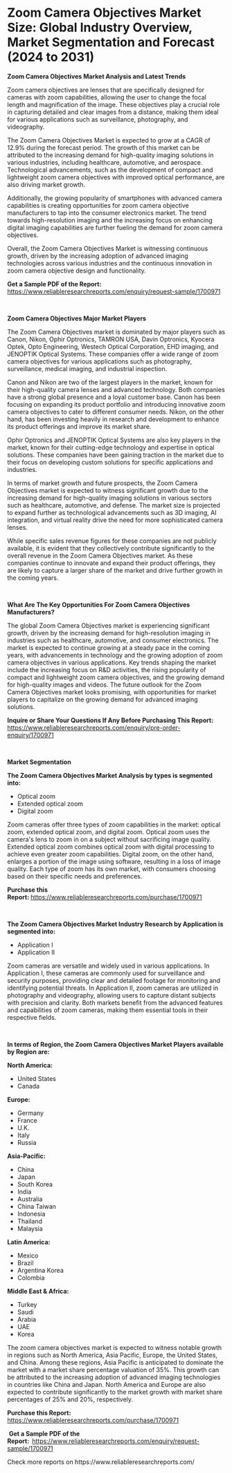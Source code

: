 <p><h1>Zoom Camera Objectives Market Size: Global Industry Overview, Market Segmentation and Forecast (2024 to 2031)</h1></p><p><strong>Zoom Camera Objectives Market Analysis and Latest Trends</strong></p>
<p><p>Zoom camera objectives are lenses that are specifically designed for cameras with zoom capabilities, allowing the user to change the focal length and magnification of the image. These objectives play a crucial role in capturing detailed and clear images from a distance, making them ideal for various applications such as surveillance, photography, and videography.</p><p>The Zoom Camera Objectives Market is expected to grow at a CAGR of 12.9% during the forecast period. The growth of this market can be attributed to the increasing demand for high-quality imaging solutions in various industries, including healthcare, automotive, and aerospace. Technological advancements, such as the development of compact and lightweight zoom camera objectives with improved optical performance, are also driving market growth.</p><p>Additionally, the growing popularity of smartphones with advanced camera capabilities is creating opportunities for zoom camera objective manufacturers to tap into the consumer electronics market. The trend towards high-resolution imaging and the increasing focus on enhancing digital imaging capabilities are further fueling the demand for zoom camera objectives.</p><p>Overall, the Zoom Camera Objectives Market is witnessing continuous growth, driven by the increasing adoption of advanced imaging technologies across various industries and the continuous innovation in zoom camera objective design and functionality.</p></p>
<p><strong>Get a Sample PDF of the Report:&nbsp;</strong> <a href="https://www.reliableresearchreports.com/enquiry/request-sample/1700971">https://www.reliableresearchreports.com/enquiry/request-sample/1700971</a></p>
<p>&nbsp;</p>
<p><strong>Zoom Camera Objectives Major Market Players</strong></p>
<p><p>The Zoom Camera Objectives market is dominated by major players such as Canon, Nikon, Ophir Optronics, TAMRON USA, Davin Optronics, Kyocera Optek, Opto Engineering, Westech Optical Corporation, EHD imaging, and JENOPTIK Optical Systems. These companies offer a wide range of zoom camera objectives for various applications such as photography, surveillance, medical imaging, and industrial inspection.</p><p>Canon and Nikon are two of the largest players in the market, known for their high-quality camera lenses and advanced technology. Both companies have a strong global presence and a loyal customer base. Canon has been focusing on expanding its product portfolio and introducing innovative zoom camera objectives to cater to different consumer needs. Nikon, on the other hand, has been investing heavily in research and development to enhance its product offerings and improve its market share.</p><p>Ophir Optronics and JENOPTIK Optical Systems are also key players in the market, known for their cutting-edge technology and expertise in optical solutions. These companies have been gaining traction in the market due to their focus on developing custom solutions for specific applications and industries.</p><p>In terms of market growth and future prospects, the Zoom Camera Objectives market is expected to witness significant growth due to the increasing demand for high-quality imaging solutions in various sectors such as healthcare, automotive, and defense. The market size is projected to expand further as technological advancements such as 3D imaging, AI integration, and virtual reality drive the need for more sophisticated camera lenses.</p><p>While specific sales revenue figures for these companies are not publicly available, it is evident that they collectively contribute significantly to the overall revenue in the Zoom Camera Objectives market. As these companies continue to innovate and expand their product offerings, they are likely to capture a larger share of the market and drive further growth in the coming years.</p></p>
<p>&nbsp;</p>
<p><strong>What Are The Key Opportunities For Zoom Camera Objectives Manufacturers?</strong></p>
<p><p>The global Zoom Camera Objectives market is experiencing significant growth, driven by the increasing demand for high-resolution imaging in industries such as healthcare, automotive, and consumer electronics. The market is expected to continue growing at a steady pace in the coming years, with advancements in technology and the growing adoption of zoom camera objectives in various applications. Key trends shaping the market include the increasing focus on R&D activities, the rising popularity of compact and lightweight zoom camera objectives, and the growing demand for high-quality images and videos. The future outlook for the Zoom Camera Objectives market looks promising, with opportunities for market players to capitalize on the growing demand for advanced imaging solutions.</p></p>
<p><strong>Inquire or Share Your Questions If Any Before Purchasing This Report:</strong> <a href="https://www.reliableresearchreports.com/enquiry/pre-order-enquiry/1700971">https://www.reliableresearchreports.com/enquiry/pre-order-enquiry/1700971</a></p>
<p>&nbsp;</p>
<p><strong>Market Segmentation</strong></p>
<p><strong>The Zoom Camera Objectives Market Analysis by types is segmented into:</strong></p>
<p><ul><li>Optical zoom</li><li>Extended optical zoom</li><li>Digital zoom</li></ul></p>
<p><p>Zoom cameras offer three types of zoom capabilities in the market: optical zoom, extended optical zoom, and digital zoom. Optical zoom uses the camera's lens to zoom in on a subject without sacrificing image quality. Extended optical zoom combines optical zoom with digital processing to achieve even greater zoom capabilities. Digital zoom, on the other hand, enlarges a portion of the image using software, resulting in a loss of image quality. Each type of zoom has its own market, with consumers choosing based on their specific needs and preferences.</p></p>
<p><strong>Purchase this Report:&nbsp;</strong><a href="https://www.reliableresearchreports.com/purchase/1700971">https://www.reliableresearchreports.com/purchase/1700971</a></p>
<p>&nbsp;</p>
<p><strong>The Zoom Camera Objectives Market Industry Research by Application is segmented into:</strong></p>
<p><ul><li>Application I</li><li>Application II</li></ul></p>
<p><p>Zoom cameras are versatile and widely used in various applications. In Application I, these cameras are commonly used for surveillance and security purposes, providing clear and detailed footage for monitoring and identifying potential threats. In Application II, zoom cameras are utilized in photography and videography, allowing users to capture distant subjects with precision and clarity. Both markets benefit from the advanced features and capabilities of zoom cameras, making them essential tools in their respective fields.</p></p>
<p>&nbsp;</p>
<p><strong>In terms of Region, the Zoom Camera Objectives Market Players available by Region are:</strong></p>
<p>
    <p> <strong> North America: </strong>
        <ul>
            <li>United States</li>
            <li>Canada</li>
        </ul>
        </p> 
    <p> <strong> Europe: </strong>
        <ul>
            <li>Germany</li>
            <li>France</li>
            <li>U.K.</li>
            <li>Italy</li>
            <li>Russia</li>
        </ul>
        </p> 
    <p> <strong> Asia-Pacific: </strong>
        <ul>
            <li>China</li>
            <li>Japan</li>
            <li>South Korea</li>
            <li>India</li>
            <li>Australia</li>
            <li>China Taiwan</li>
            <li>Indonesia</li>
            <li>Thailand</li>
            <li>Malaysia</li>
        </ul>
        </p> 
    <p> <strong> Latin America: </strong>
        <ul>
            <li>Mexico</li>
            <li>Brazil</li>
            <li>Argentina Korea</li>
            <li>Colombia</li>
        </ul>
        </p> 
    <p> <strong> Middle East & Africa: </strong>
        <ul>
            <li>Turkey</li>
            <li>Saudi</li>
            <li>Arabia</li>
            <li>UAE</li>
            <li>Korea</li>
        </ul>
    </p>
    </p>
<p><p>The zoom camera objectives market is expected to witness notable growth in regions such as North America, Asia Pacific, Europe, the United States, and China. Among these regions, Asia Pacific is anticipated to dominate the market with a market share percentage valuation of 35%. This growth can be attributed to the increasing adoption of advanced imaging technologies in countries like China and Japan. North America and Europe are also expected to contribute significantly to the market growth with market share percentages of 25% and 20%, respectively.</p></p>
<p><strong>Purchase this Report: </strong><a href="https://www.reliableresearchreports.com/purchase/1700971">https://www.reliableresearchreports.com/purchase/1700971</a></p>
<p>&nbsp;<strong>Get a Sample PDF of the Report:&nbsp;&nbsp;</strong><a href="https://www.reliableresearchreports.com/enquiry/request-sample/1700971">https://www.reliableresearchreports.com/enquiry/request-sample/1700971</a></p>
<p><strong></strong></p>
<p>Check more reports on https://www.reliableresearchreports.com/</p>